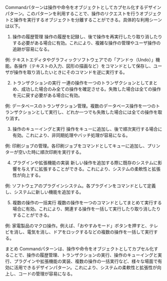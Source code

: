 Commandパターンは操作や命令をオブジェクトとしてカプセル化するデザインパターン。このパターンを利用することで、操作のリクエストを行うオブジェクトと操作を実行するオブジェクトを分離することができる。具体的な利用シーンは以下。

1. 操作の履歴管理
操作の履歴を記録し、後で操作を再実行したり取り消したりする必要がある場合に有効。これにより、複雑な操作の管理やユーザ操作の追跡が容易になる。

例: テキストエディタやグラフィックソフトウェアでの「アンドゥ（Undo）」機能。各操作（テキストの入力、図形の描画など）をコマンドとして保存し、ユーザが操作を取り消したいときにそのコマンドを逆に実行する。

2. トランザクションの実行
一連の操作を一つのトランザクションとしてまとめ、成功した場合のみ全ての操作を確定させる。失敗した場合は全ての操作を元に戻す必要がある場合に有効。

例: データベースのトランザクション管理。複数のデータベース操作を一つのトランザクションとして実行し、どれか一つでも失敗した場合には全ての操作を取り消す。

3. 操作のキューイングと実行
操作をキューに追加し、後で順次実行する場合に有効。これにより、非同期処理やバッチ処理が容易になる。

例: 印刷ジョブの管理。各印刷ジョブをコマンドとしてキューに追加し、プリンターが空いた時に順次印刷を実行する。

4. プラグインや拡張機能の実装
新しい操作を追加する際に既存のシステムに影響を与えずに拡張することができる。これにより、システムの柔軟性と拡張性が向上する。

例: ソフトウェアのプラグインシステム。各プラグインをコマンドとして定義し、システムに新しい機能を追加する。

5. 複数の操作の一括実行
複数の操作を一つのコマンドとしてまとめて実行する場合に有効。これにより、関連する操作を一括して実行したり取り消したりすることができる。

例: 家電製品のマクロ操作。例えば、「おやすみモード」ボタンを押すと、テレビを消し、電気を消し、ドアをロックするなどの複数の操作を一括して実行する。

まとめ
Commandパターンは、操作や命令をオブジェクトとしてカプセル化することで、操作の履歴管理、トランザクションの実行、操作のキューイングと実行、プラグインや拡張機能の実装、複数の操作の一括実行など、様々な場面で有効に活用できるデザインパターン。これにより、システムの柔軟性と拡張性が向上し、コードの管理が容易になる。